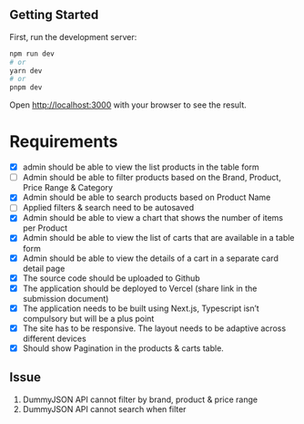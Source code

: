 ## Getting Started

First, run the development server:

```bash
npm run dev
# or
yarn dev
# or
pnpm dev
```

Open [http://localhost:3000](http://localhost:3000) with your browser to see the result.

# Requirements

- [x] admin should be able to view the list products in the table form
- [ ] Admin should be able to filter products based on the Brand, Product, Price Range &
      Category
- [x] Admin should be able to search products based on Product Name
- [ ] Applied filters & search need to be autosaved
- [x] Admin should be able to view a chart that shows the number of items per Product
- [x] Admin should be able to view the list of carts that are available in a table form
- [x] Admin should be able to view the details of a cart in a separate card detail page
- [x] The source code should be uploaded to Github
- [x] The application should be deployed to Vercel (share link in the submission document)
- [x] The application needs to be built using Next.js, Typescript isn’t compulsory but will be a plus point
- [x] The site has to be responsive. The layout needs to be adaptive across different devices
- [x] Should show Pagination in the products & carts table.

## Issue

1. DummyJSON API cannot filter by brand, product & price range
2. DummyJSON API cannot search when filter
